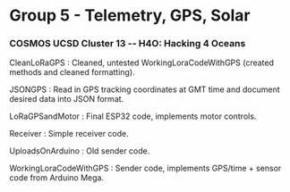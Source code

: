 # Group 5 - Telemetry, GPS, Solar
### COSMOS UCSD Cluster 13 -- H4O: Hacking 4 Oceans

CleanLoRaGPS : Cleaned, untested WorkingLoraCodeWithGPS (created methods and cleaned formatting).

JSONGPS : Read in GPS tracking coordinates at GMT time and document desired data into JSON format.

LoRaGPSandMotor : Final ESP32 code, implements motor controls.

Receiver : Simple receiver code.

UploadsOnArduino : Old sender code.

WorkingLoraCodeWithGPS : Sender code, implements GPS/time + sensor code from Arduino Mega.
